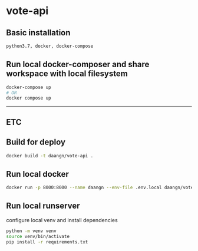 # vote-api

## Basic installation
```bash
python3.7, docker, docker-compose
```

## Run local docker-composer and share workspace with local filesystem
```bash
docker-compose up
# OR
docker compose up
```

------------------------
## ETC

## Build for deploy

```bash
docker build -t daangn/vote-api .
```

## Run local docker

```bash
docker run -p 8000:8000 --name daangn --env-file .env.local daangn/vote-api
```

## Run local runserver

configure local venv and install dependencies 
```bash
python -m venv venv
source venv/bin/activate
pip install -r requirements.txt
```
